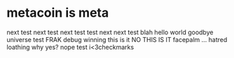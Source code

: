 # metacoin is meta

next test
next test
next test
test next
next test
blah
hello world
goodbye universe
test
FRAK
debug winning
this is it
NO THIS IS IT
facepalm
...
hatred
loathing
why
yes?
nope
test
i<3checkmarks
 
